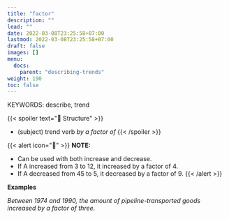 ```yaml
---
title: "factor"
description: ""
lead: ""
date: 2022-03-08T23:25:58+07:00
lastmod: 2022-03-08T23:25:58+07:00
draft: false
images: []
menu:
  docs:
    parent: "describing-trends"
weight: 190
toc: false
---
```


KEYWORDS: describe, trend

{{< spoiler text="🌱 Structure" >}}

- (subject) trend verb _by a factor of_
  {{< /spoiler >}}

{{< alert icon="📝" >}}
**NOTE:**

- Can be used with both increase and decrease.
- If A increased from 3 to 12, it increased by a factor of 4.
- If A decreased from 45 to 5, it decreased by a factor of 9.
  {{< /alert >}}

**Examples**

_Between 1974 and 1990, the amount of pipeline-transported goods increased by a factor of three._
